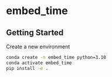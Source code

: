 # embed_time

## Getting Started

Create a new environment
```bash
conda create -n embed_time python=3.10
conda activate embed_time
pip install -e .
```
